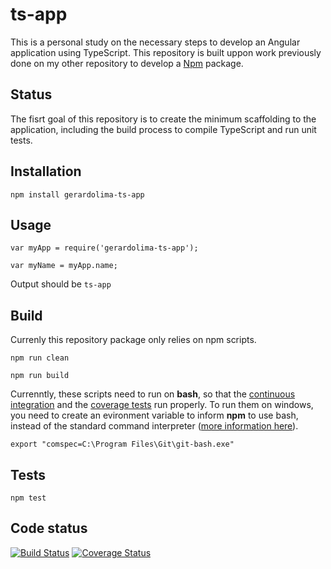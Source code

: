  ts-app
=========

This is a personal study on the necessary steps to develop an Angular application using TypeScript. This repository is built uppon work previously done on my other repository to develop a [Npm](https://github.com/gerardolima/npm) package.  

## Status

The fisrt goal of this repository is to create the minimum scaffolding to the application, including the build process to compile TypeScript and run unit tests. 

## Installation

  `npm install gerardolima-ts-app`

## Usage

    var myApp = require('gerardolima-ts-app');

    var myName = myApp.name;
  
  
  Output should be `ts-app`


## Build
  Currenly this repository package only relies on npm scripts. 

  `npm run clean`
  
  `npm run build`

  Currenntly, these scripts need to run on **bash**, so that the [continuous integration](http://travis-ci.org) and the [coverage tests](http://coveralls.io/) run properly. To run them on windows, you need to create an evironment variable to inform **npm** to use bash, instead of the standard command interpreter ([more information here](http://stackoverflow.com/questions/35462422/force-node-to-use-git-bash-on-windows)).

  `export "comspec=C:\Program Files\Git\git-bash.exe"`


## Tests

  `npm test`

## Code status 
[![Build Status](https://travis-ci.org/gerardolima/ts-app.svg?branch=master)](https://travis-ci.org/gerardolima/ts-app)
[![Coverage Status](https://coveralls.io/repos/github/gerardolima/ts-app/badge.svg?branch=master)](https://coveralls.io/github/gerardolima/ts-app?branch=master)
